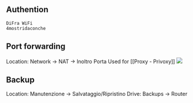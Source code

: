 ## Authention
```
DiFra WiFi
4mostridaconche
```

## Port forwarding
Location: Network -> NAT -> Inoltro Porta
Used for [[Proxy - Privoxy]]
![](https://i.imgur.com/ANwAdPT.png)

## Backup
Location: Manutenzione -> Salvataggio/Ripristino
Drive: Backups -> Router